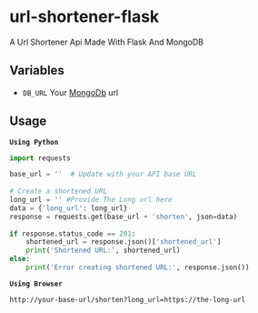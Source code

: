 # url-shortener-flask
A Url Shortener Api Made With Flask And MongoDB

## Variables

- `DB_URL` Your [MongoDb](https://www.mongodb.com/) url


## Usage

<b>`Using Python`</b>
```python
import requests

base_url = ''  # Update with your API base URL
  
# Create a shortened URL
long_url = '' #Provide The Long url here
data = {'long_url': long_url}
response = requests.get(base_url + 'shorten', json=data)
  
if response.status_code == 201:
    shortened_url = response.json()['shortened_url']
    print('Shortened URL:', shortened_url)
else:
    print('Error creating shortened URL:', response.json())
```

<b>`Using Browser`</b>
```
http://your-base-url/shorten?long_url=https://the-long-url
```
